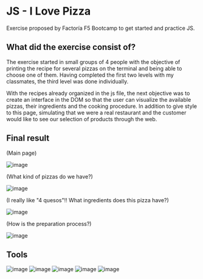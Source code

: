 # JS - I Love Pizza

Exercise proposed by Factoría F5 Bootcamp to get started and practice JS. 

## What did the exercise consist of?

The exercise started in small groups of 4 people with the objective of printing the recipe for several pizzas on the terminal and being able to choose one of them. Having completed the first two levels with my classmates, the third level was done individually. 

With the recipes already organized in the js file, the next objective was to create an interface in the DOM so that the user can visualize the available pizzas, their ingredients and the cooking procedure. In addition to give style to this page, simulating that we were a real restaurant and the customer would like to see our selection of products through the web. 

## Final result 

(Main page)

![image](https://github.com/verosampedro/JS-Pizza/assets/146768253/312cff0f-89f8-47c0-9c7f-d010570fb7da)

(What kind of pizzas do we have?)

![image](https://github.com/verosampedro/JS-Pizza/assets/146768253/8e375cc4-83c8-4528-bb46-317dbe6946ae)

(I really like "4 quesos"!! What ingredients does this pizza have?)

![image](https://github.com/verosampedro/JS-Pizza/assets/146768253/0fc94ae0-3f71-4322-8fcb-c626cb5a2def)

(How is the preparation process?)

![image](https://github.com/verosampedro/JS-Pizza/assets/146768253/d65ee868-73fa-41e9-a8e9-01641b8c5c8b)

## Tools 

![image](https://github.com/verosampedro/JS-Pizza/assets/146768253/1a9ba142-388a-4b9a-b95d-ae403cfb71ea)
![image](https://github.com/verosampedro/JS-Pizza/assets/146768253/20f71e8e-edb3-485e-b86c-f97bf1c770cc)
![image](https://github.com/verosampedro/JS-Pizza/assets/146768253/5cc60ccc-8d24-4f27-96c1-759f8985f15c)
![image](https://github.com/verosampedro/JS-Pizza/assets/146768253/f2e0c582-bcea-4a33-857a-06e6c7b99b92)
![image](https://github.com/verosampedro/JS-Pizza/assets/146768253/9846a26b-06ed-49e2-a8c8-3179a8e67d9d)
